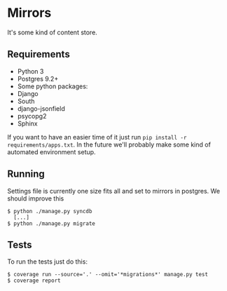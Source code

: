 # Mirrors

It's some kind of content store.

## Requirements

- Python 3
- Postgres 9.2+
- Some python packages:
 - Django
 - South
 - django-jsonfield
 - psycopg2
 - Sphinx

If you want to have an easier time of it just run `pip install -r
requirements/apps.txt`. In the future we'll probably make some kind of automated
environment setup.

## Running

Settings file is currently one size fits all and set to mirrors in postgres.
We should improve this

    $ python ./manage.py syncdb
      [...]
    $ python ./manage.py migrate

## Tests
To run the tests just do this:

    $ coverage run --source='.' --omit='*migrations*' manage.py test
    $ coverage report
